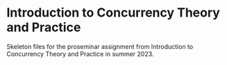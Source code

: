 # Introduction to Concurrency Theory and Practice

Skeleton files for the proseminar assignment from Introduction to Concurrency Theory and Practice in summer 2023.
